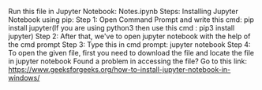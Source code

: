 Run this file in Jupyter Notebook: Notes.ipynb
Steps:
      Installing Jupyter Notebook using pip:
      Step 1: Open Command Prompt and write this cmd: pip install jupyter(If you are using python3 then use this cmd : pip3 install jupyter)
      Step 2: After that, we've to open jupyter notebook with the help of the cmd prompt 
      Step 3: Type this in cmd prompt: jupyter notebook
      Step 4: To open the given file, first you need to download the file and locate the file in jupyter notebook
Found a problem in accessing the file?
Go to this link: https://www.geeksforgeeks.org/how-to-install-jupyter-notebook-in-windows/
